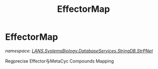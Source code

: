 ﻿---
title: EffectorMap
---

# EffectorMap
_namespace: [LANS.SystemsBiology.DatabaseServices.StringDB.StrPNet](N-LANS.SystemsBiology.DatabaseServices.StringDB.StrPNet.html)_

Regprecise Effector与MetaCyc Compounds Mapping




